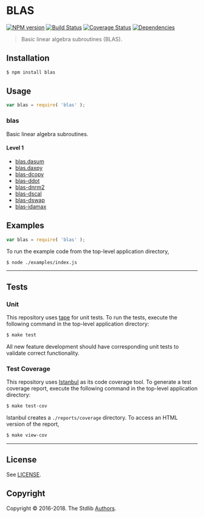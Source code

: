 # BLAS

[![NPM version][npm-image]][npm-url] [![Build Status][build-image]][build-url] [![Coverage Status][coverage-image]][coverage-url] [![Dependencies][dependencies-image]][dependencies-url]

> Basic linear algebra subroutines (BLAS).

## Installation

``` bash
$ npm install blas
```

## Usage

``` javascript
var blas = require( 'blas' );
```

### blas

Basic linear algebra subroutines.

#### Level 1

*	[blas.dasum][blas-dasum]
*	[blas.daxpy][blas-daxpy]
*	[blas-dcopy][blas-dcopy]
*	[blas-ddot][blas-ddot]
*	[blas-dnrm2][blas-dnrm2]
*	[blas-dscal][blas-dscal]
*	[blas-dswap][blas-dswap]
*	[blas-idamax][blas-idamax]

## Examples

``` javascript
var blas = require( 'blas' );
```

To run the example code from the top-level application directory,

``` bash
$ node ./examples/index.js
```

---

## Tests

### Unit

This repository uses [tape][tape] for unit tests. To run the tests, execute the following command in the top-level application directory:

``` bash
$ make test
```

All new feature development should have corresponding unit tests to validate correct functionality.


### Test Coverage

This repository uses [Istanbul][istanbul] as its code coverage tool. To generate a test coverage report, execute the following command in the top-level application directory:

``` bash
$ make test-cov
```

Istanbul creates a `./reports/coverage` directory. To access an HTML version of the report,

``` bash
$ make view-cov
```

---

## License

See [LICENSE][license].

## Copyright

Copyright © 2016-2018. The Stdlib [Authors][stdlib-authors].


[npm-image]: http://img.shields.io/npm/v/blas.svg
[npm-url]: https://npmjs.org/package/blas

[build-image]: http://img.shields.io/travis/TODO/master.svg
[build-url]: https://travis-ci.org/TODO

[coverage-image]: https://img.shields.io/codecov/c/github/TODO/master.svg
[coverage-url]: https://codecov.io/github/TODO?branch=master

[dependencies-image]: http://img.shields.io/david/TODO.svg
[dependencies-url]: https://david-dm.org/TODO

[dev-dependencies-image]: http://img.shields.io/david/dev/TODO.svg
[dev-dependencies-url]: https://david-dm.org/dev/TODO

[github-issues-image]: http://img.shields.io/github/issues/TODO.svg
[github-issues-url]: https://github.com/TODO/issues

[tape]: https://github.com/substack/tape
[istanbul]: https://github.com/gotwarlost/istanbul

[stdlib]: https://github.com/stdlib-js/stdlib

[stdlib-authors]: https://github.com/stdlib-js/stdlib/graphs/contributors

[license]: https://raw.githubusercontent.com/kgryte/blas/develop/LICENSE

[blas-dasum]: https://www.npmjs.com/package/blas-dasum
[blas-daxpy]: https://www.npmjs.com/package/blas-daxpy
[blas-dcopy]: https://www.npmjs.com/package/blas-copy
[blas-ddot]: https://www.npmjs.com/package/blas-ddot
[blas-dnrm2]: https://www.npmjs.com/package/blas-dnrm2
[blas-dscal]: https://www.npmjs.com/package/blas-dscal
[blas-dswap]: https://www.npmjs.com/package/blas-swap
[blas-idamax]: https://www.npmjs.com/package/blas-idamax
